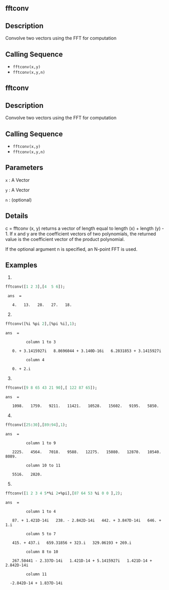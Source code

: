 ## fftconv
## Description
Convolve two vectors using the FFT for computation
## Calling Sequence
- `fftconv(x,y)`
- `fftconv(x,y,n)`
## fftconv
## Description
Convolve two vectors using the FFT for computation
## Calling Sequence
- `fftconv(x,y)`
- `fftconv(x,y,n)`

## Parameters
`x` : A Vector 

`y` : A Vector

`n` : (optional) 

## Details
c = fftconv (x, y) returns a vector of length equal to length (x) + length (y) - 1. 
If x and y are the coefficient vectors of two polynomials, 
the returned value is the coefficient vector of the product polynomial.

If the optional argument n is specified, an N-point FFT is used.
## Examples
1.
```scilab
fftconv([1 2 3],[4  5 6]);
```
```output
 ans  =

   4.   13.   28.   27.   18.
```
2.
```scilab
fftconv([%i %pi 2],[%pi %i],1);
```
```output
ans  =

         column 1 to 3

   0. + 3.1415927i   8.8696044 + 3.140D-16i   6.2831853 + 3.1415927i

         column 4

   0. + 2.i
```
3.
```scilab
fftconv([9 8 65 43 21 90],[ 122 87 65]);
```
```output
ans  =

   1098.   1759.   9211.   11421.   10528.   15602.   9195.   5850.
```
4.
```scilab
fftconv([25:30],[89:94],1);
```
```output
ans  =

         column 1 to 9

   2225.   4564.   7018.   9588.   12275.   15080.   12870.   10540.   8089.

         column 10 to 11

   5516.   2820.
```
5.
```scilab
fftconv([1 2 3 4 5*%i 2+%pi],[87 64 53 %i 0 0 ],2);
```

```output
ans  =

         column 1 to 4

   87. + 1.421D-14i   238. - 2.842D-14i   442. + 3.847D-14i   646. + 1.i

         column 5 to 7

   415. + 437.i   659.31856 + 323.i   329.06193 + 269.i

         column 8 to 10

   267.50441 - 2.337D-14i   1.421D-14 + 5.1415927i   1.421D-14 + 2.842D-14i

         column 11

  -2.842D-14 + 1.837D-14i
```  

